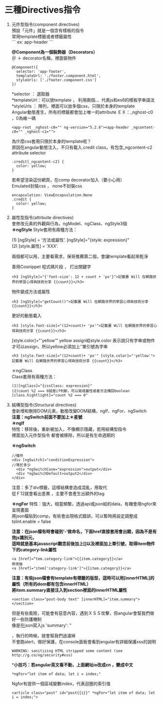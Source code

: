 # 三種Directives指令
<ol>
  <li>
  元件型指令(component directives)<br/>
  </li>
  預設「元件」就是一個含有樣板的指令<br/>
  常用template標籤或者標籤屬性<br/>
  ```
  ex: app-header
  ```

<strong>@Component為一個裝飾器（Decorators）</strong><br/>
＠ ＋ decorator名稱，裡面裝物件<br/>
```
@Component({
  selector: 'app-footer',
  templateUrl: './footer.component.html',
  styleUrls: ['./footer.component.css']
})
```

*selector ： 選取器<br/>
*templateUrl：可以放template ， 利用兩個、、代表js和es6的樣板字串語法<br/>
*styleUrls ： 陣列，裡面可以放多個css，只限於本身的template<br/>
Angular動態產生，所有的標籤都會加上唯一的attribute ＥＸ：_nghost-c0 ，0為維一碼<br/>
```
<app-root _nghost-c0="" ng-version="5.2.6"><app-header _ngcontent-c0="" _nghost-c1="">
```
為什麼css套用只限於本身的template呢？<br/>
原因在angular動態注入，不只有載入.credit class，有包含_ngcontent-c2 attribute selector<br/>
```
.credit[_ngcontent-c2] {     
  color: yellow;
}
```
若希望渲染這份網頁，在comp decorator加入（要小心用）<br/>
Emulated封裝css ， none不封裝css<br/>
```
encapsulation: ViewEncapsulation.None
.credit {     
  color: yellow;
}
```

 <li>
  屬性型指令(attrbuite directives)<br/>
 </li>
會修改元素的外觀與行為，ngModel、ngClass、ngStyle3個<br/>
<strong>＊ngStyle</strong>
Style套用有兩種方法：<br/>

(1) [ngStyle] = ‘方法或屬性’. [ngStyle]="{style: expression}"<br/>
(2) [style.屬性] = ‘XXX’.  <br/>


兩個都可以用，主要看需求，保哥推薦第二個，會讓template看起來乾淨<br/>

善用Cosnippet 程式碼片段 ， 打出關鍵字<br/>
```
<h3 [ngStyle]="{'font-size': 12 + count + 'px'}">記載著 Will 在網路世界的學習心得與技術分享 {{count}}</h3>
```
物件變成方法或屬性
```
<h3 [ngStyle]="getCount()">記載著 Will 在網路世界的學習心得與技術分享 {{count}}</h3>
```
更好的動態載入
```
<h3 [style.font-size]="(12+count)+ 'px'">記載著 Will 在網路世界的學習心得與技術分享 {{count}}</h3>
```
[style.color]="'yellow'" yellow assign給style.color 表示說只有字串或物件才可以assign，所以yellow必須加上‘’單引號為字串
```
<h3 [style.font-size]="(12+count)+ 'px'" [style.color]="'yellow'">記載著 Will 在網路世界的學習心得與技術分享 {{count}}</h3>
```
＊ngClass<br/>
Class套用有兩種方法：<br/>
```
(1)[ngClass]="{cssClass: expression}"
(2)count %2 === 0就是if判斷，可以寫成屬性或者方法傳回boolean
[class.hightlight]="count %2 === 0"
```

<li>
  結構型指令(Structural directives)
</li>
會新增和刪除DOM元素，動態改變DOM結構，ngIf、ngFor、ngSwitch<br/>
<strong>注意：ngSwitch前面不要加上＊星號</strong><br/>
<strong>＊ngIf</strong><br/>
特性：移除後，重新被加入，不像顯示隱藏，若用結構型指令<br/>
裡面加入元件型指令<app-header> 都會被移除，所以是有生命週期的<br/>

<strong>＊ngSwitch</strong>
```
//條件
<div [ngSwitch]="conditionExpression">
//等於多少
  <div *ngSwitchCase="expression">output</div>
  <div *ngSwitchDefault>output2</div>
</div>
```
注意：多了div標籤，這樣結構會造成混亂，用<strong><ng-container></strong>取代<br/>
從Ｆ12就會看出差異 ，主要不會產生出額外的tag<br/>
  
<strong>＊ngFor</strong>
特性：強大，相當頻繁，透過api或json給的data，有機會用ngfor來呈現畫面<br/>
將json檔貼到comp，有些會出現格式錯誤，可以暫時將設定調整成tslint.enable = false<br/>

<strong>注意：在json檔有時會碰到‘-‘做命名，下面href直接套用會出錯，因為不是有效js識別元，<br/>
這時就是基本javascript觀念前後加上[]以及裡面加上單引號，取得item物件下的category-link屬性</strong>
```
<a [href]=“tem.category-link">{{item.category}}</a>
修改後
<a [href]="item['category-link']">{{item.category}}</a>
```


<strong>注意：有些json檔會有template有標籤的版型，這時可以用[innerHTML]的屬性（所有的dom都有包含innerHTML）<br/>
將item.summary直接注入到section裡面的innerHTML屬性</strong>
```
<section class="post-body text" [innerHTML]="item.summary">
</section>
```

但是有些風險，可能會有惡意內容，遇到ＸＳＳ攻擊，但angular會幫我們做好一些防護機制<br/>
像是在json寫入js 'summary': "<script>alert('xss');</script><p> ，執行的時候，就會幫我們過濾掉<br/>
不會跑alert，做好保護，在console面板會看到angular有詳細保護xss的說明<br/>
```
WARNING: sanitizing HTML stripped some content (see http://g.co/ng/security#xss)
```
*****小技巧：若angular英文看不動，上面網址io改成cn ，變成中文****<br/>
```
*ngFor="let item of data; let i = index;"
```
Ngfor有提供一個區域變數index，代表迴圈的索引值
```
<article class="post" id="post{{i}}" *ngFor="let item of data; let i = index;">
```
</ol>
